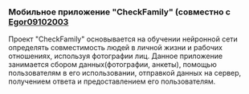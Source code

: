 ### Мобильное приложение "CheckFamily" (совместно с [Egor09102003](https://github.com/Egor09102003)
Проект "CheckFamily" основывается на обучении нейронной сети определять совместимость людей в личной жизни и рабочих отношениях, используя фотографии лиц. Данное приложение занимается сбором данных(фотографии, анкеты), помощью пользователям в его использовании, отправкой данных на сервер, получением ответа и предоставлением его пользователям.
